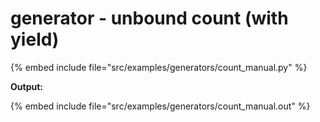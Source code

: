 # generator - unbound count (with yield)

{% embed include file="src/examples/generators/count_manual.py" %}

**Output:**

{% embed include file="src/examples/generators/count_manual.out" %}


